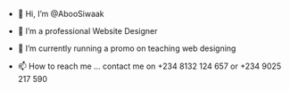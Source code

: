 - 👋 Hi, I’m @AbooSiwaak
- 👀 I’m a professional Website Designer 
- 🌱 I’m currently running a promo on teaching web designing
  
- 📫 How to reach me ... contact me on +234 8132 124 657 or +234 9025 217 590

<!---
AbooSiwaak/AbooSiwaak is a ✨ special ✨ repository because its `README.md` (this file) appears on your GitHub profile.
You can click the Preview link to take a look at your changes.
--->
